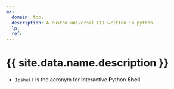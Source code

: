 ```yaml
---
mx:
  domain: tool
  description: A custom universal CLI written in python.
  lp:
  ref:
---
```



# {{ site.data.name.description }}
- `Ipshell`  is the acronym for **I**nteractive **P**ython **Shell**

